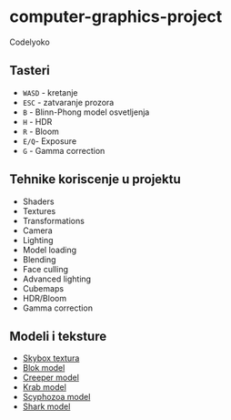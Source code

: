 # computer-graphics-project
Codelyoko
## Tasteri

* `WASD` - kretanje
* `ESC` - zatvaranje prozora
* `B` - Blinn-Phong model osvetljenja
* `H` - HDR
* `R` - Bloom
* `E/Q`- Exposure
* `G` - Gamma correction
## Tehnike koriscenje u projektu

* Shaders
* Textures
* Transformations
* Camera
* Lighting
* Model loading
* Blending
* Face culling
* Advanced lighting
* Cubemaps
* HDR/Bloom
* Gamma correction


## Modeli i teksture

* [Skybox textura](https://drive.google.com/file/d/1-Cw7GqwP9GBVznwGJq5tYne5GEmyeA_X/view)
* [Blok model](https://sketchfab.com/3d-models/blok-0c54c5947e6145f1a3bfccd4ba9358a8)
* [Creeper model](https://sketchfab.com/3d-models/creeper-23840cf8faa74a1b83caebcb2ba78dda)
* [Krab model](https://sketchfab.com/3d-models/krab-99f7b9e64b2540988f3790eec59b1e86)
* [Scyphozoa model](https://sketchfab.com/3d-models/scyphozoa-368307dc1add438990516f0747096c8b)
* [Shark model](https://sketchfab.com/3d-models/shark-f01ef981892f4248ba3157194b2db7b8)
